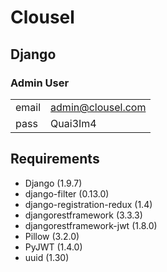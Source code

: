 # Clousel
## Django
### Admin User
|  |  |
|:--|:--|
|email|admin@clousel.com|
|pass|Quai3Im4|

## Requirements
* Django (1.9.7)
* django-filter (0.13.0)
* django-registration-redux (1.4)
* djangorestframework (3.3.3)
* djangorestframework-jwt (1.8.0)
* Pillow (3.2.0)
* PyJWT (1.4.0)
* uuid (1.30)
